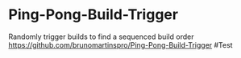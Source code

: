 # Ping-Pong-Build-Trigger
Randomly trigger builds to find a sequenced build order
https://github.com/brunomartinspro/Ping-Pong-Build-Trigger
#Test
